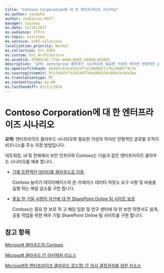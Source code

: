 ```yaml
---
title: "Contoso Corporation에 대 한 엔터프라이즈 시나리오"
ms.author: josephd
author: JoeDavies-MSFT
manager: laurawi
ms.date: 12/15/2017
ms.audience: ITPro
ms.topic: overview
ms.service: o365-solutions
localization_priority: Normal
ms.collection: Ent_O365
ms.custom: Ent_Architecture
ms.assetid: 8f004c92-773e-4eb0-8bb5-24494ca538d3
description: "요약: enterprise 클라우드 시나리오와 필요한 가상의 하지만 전형적인 글로벌 조직이 비즈니스를 주소 지정 방법입니다."
ms.openlocfilehash: e63e5cdcece24cbffa7a0d6027c7bc28dbff4c7e
ms.sourcegitcommit: 9f1fe023f7e2924477d6e9003fdc805e3cb6e2be
ms.translationtype: MT
ms.contentlocale: ko-KR
ms.lasthandoff: 01/11/2018
---
```

# <a name="enterprise-scenarios-for-the-contoso-corporation"></a>Contoso Corporation에 대 한 엔터프라이즈 시나리오

 **요약:** 엔터프라이즈 클라우드 시나리오와 필요한 가상의 하지만 전형적인 글로벌 조직이 비즈니스를 주소 지정 방법입니다.
  
네트워킹, id 및 전체에서 보안 인프라와 Contoso는 다음과 같은 엔터프라이즈 클라우드 시나리오를 배포 합니다.
  
- [기록 트랜잭션 데이터를 클라우드로 이동](moving-historical-transaction-data-to-the-cloud.md)
    
    Contoso 늘이기 데이터베이스의 온-프레미스 데이터 저장소 요구 사항 및 비용을 실행 하는 매일 감소를 구현 합니다.
    
- [중요 한 기밀 사항이 자산에 대 한 SharePoint Online 팀 사이트 보호](secure-sharepoint-online-team-sites-for-sensitive-and-highly-confidential-assets.md)
    
    Contoso는 중요 한 보호 하 고 해당 임원 및 연구 센터에 대 한 보안 하면서도 쉽게, 공동 작업을 위한 매우 기밀 SharePoint Online 팀 사이트를 구현 합니다.
    
## <a name="see-also"></a>참고 항목

[Microsoft 클라우드의 Contoso](contoso-in-the-microsoft-cloud.md)
  
[Microsoft 클라우드 IT 아키텍처 리소스](microsoft-cloud-it-architecture-resources.md)

[Microsoft의 엔터프라이즈 클라우드 로드맵: IT 의사 결정권자를 위한 리소스](https://sway.com/FJ2xsyWtkJc2taRD)



